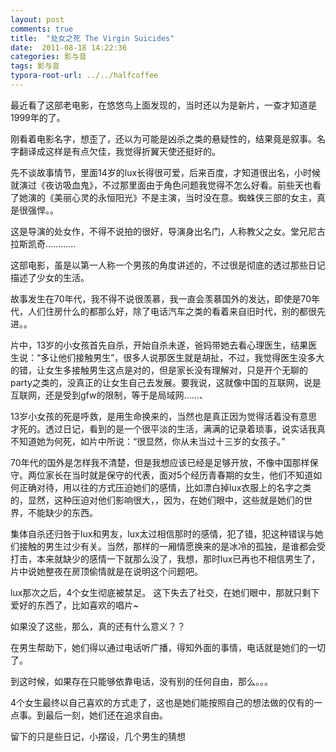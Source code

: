 ```yaml
---
layout: post
comments: true
title:  "处女之死 The Virgin Suicides"
date:  2011-08-18 14:22:36
categories: 影与音
tags: 影与音
typora-root-url: ../../halfcoffee
---
```




最近看了这部老电影，在悠悠鸟上面发现的，当时还以为是新片，一查才知道是1999年的了。

刚看着电影名字，想歪了，还以为可能是凶杀之类的悬疑性的，结果竟是叙事。名字翻译成这样是有点欠佳，我觉得折翼天使还挺好的。

先不谈故事情节，里面14岁的lux长得很可爱，后来百度，才知道很出名，小时候就演过《夜访吸血鬼》，不过那里面由于角色问题我觉得不怎么好看。前些天也看了她演的《美丽心灵的永恒阳光》不是主演，当时没在意。蜘蛛侠三部的女主，真是很强悍。。

这是导演的处女作，不得不说拍的很好，导演身出名门，人称教父之女。堂兄尼古拉斯凯奇…………

这部电影，虽是以第一人称一个男孩的角度讲述的，不过很是彻底的透过那些日记描述了少女的生活。

故事发生在70年代，我不得不说很羡慕，我一直会羡慕国外的发达，即使是70年代，人们住房什么的都那么好，除了电话汽车之类的看着来自旧时代，别的都很先进。。

片中，13岁的小女孩首先自杀，开始自杀未遂，爸妈带她去看心理医生，结果医生说：“多让他们接触男生”，很多人说那医生就是胡扯，不过，我觉得医生没多大的错，让女生多接触男生这点是对的，但是家长没有理解对，只是开个无聊的party之类的，没真正的让女生自己去发展。要我说，这就像中国的互联网，说是互联网，还是受到gfw的限制，等于是局域网……、

13岁小女孩的死是呼救，是用生命换来的，当然也是真正因为觉得活着没有意思才死的。透过日记，看到的是一个很平淡的生活，满满的记录着琐事，说实话我真不知道她为何死，如片中所说：“很显然，你从未当过十三岁的女孩子。”

70年代的国外是怎样我不清楚，但是我想应该已经是足够开放，不像中国那样保守。两位家长在当时就是保守的代表，面对5个经历青春期的女生，他们不知道如何正确对待，用以往的方式压迫她们的感情，比如漂白掉lux衣服上的名字之类的，显然，这种压迫对他们影响很大，，因为，在她们眼中，这些就是她们的世界，不能缺少的东西。

集体自杀还归咎于lux和男友，lux太过相信那时的感情，犯了错，犯这种错误与她们接触的男生过少有关。当然，那样的一厢情愿换来的是冰冷的孤独，是谁都会受打击，本来就缺少的感情一下就那么没了，我想，那时lux已再也不相信男生了，片中说她整夜在房顶偷情就是在说明这个问题吧。

lux那次之后，4个女生彻底被禁足。
这下失去了社交，在她们眼中，那就只剩下爱好的东西了，比如喜欢的唱片~

如果没了这些，那么，真的还有什么意义？？

在男生帮助下，她们得以通过电话听广播，得知外面的事情，电话就是她们的一切了。

到这时候，如果存在只能够依靠电话，没有别的任何自由，那么。。。

4个女生最终以自己喜欢的方式走了，这也是她们能按照自己的想法做的仅有的一点事。到最后一刻，她们还在追求自由。

留下的只是些日记，小摆设，几个男生的猜想
